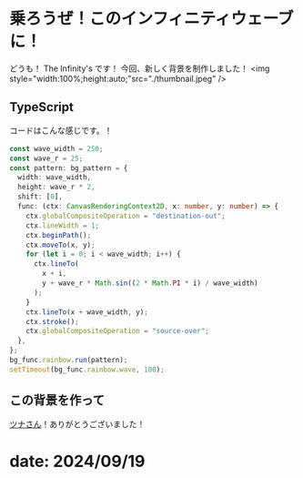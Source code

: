 # 乗ろうぜ！このインフィニティウェーブに！
どうも！ The Infinity's です！
今回、新しく背景を制作しました！
<img style="width:100%;height:auto;"src="./thumbnail.jpeg" />

## TypeScript
コードはこんな感じです。！
```typescript
const wave_width = 250;
const wave_r = 25;
const pattern: bg_pattern = {
  width: wave_width,
  height: wave_r * 2,
  shift: [0],
  func: (ctx: CanvasRenderingContext2D, x: number, y: number) => {
    ctx.globalCompositeOperation = "destination-out";
    ctx.lineWidth = 1;
    ctx.beginPath();
    ctx.moveTo(x, y);
    for (let i = 0; i < wave_width; i++) {
      ctx.lineTo(
        x + i,
        y + wave_r * Math.sin((2 * Math.PI * i) / wave_width)
      );
    }
    ctx.lineTo(x + wave_width, y);
    ctx.stroke();
    ctx.globalCompositeOperation = "source-over";
  },
};
bg_func.rainbow.run(pattern);
setTimeout(bg_func.rainbow.wave, 100);
```

## この背景を作って
[ツナさん](https://scratch.mit.edu/users/fluffycat_tuna)！ありがとうございました！

# date: 2024/09/19